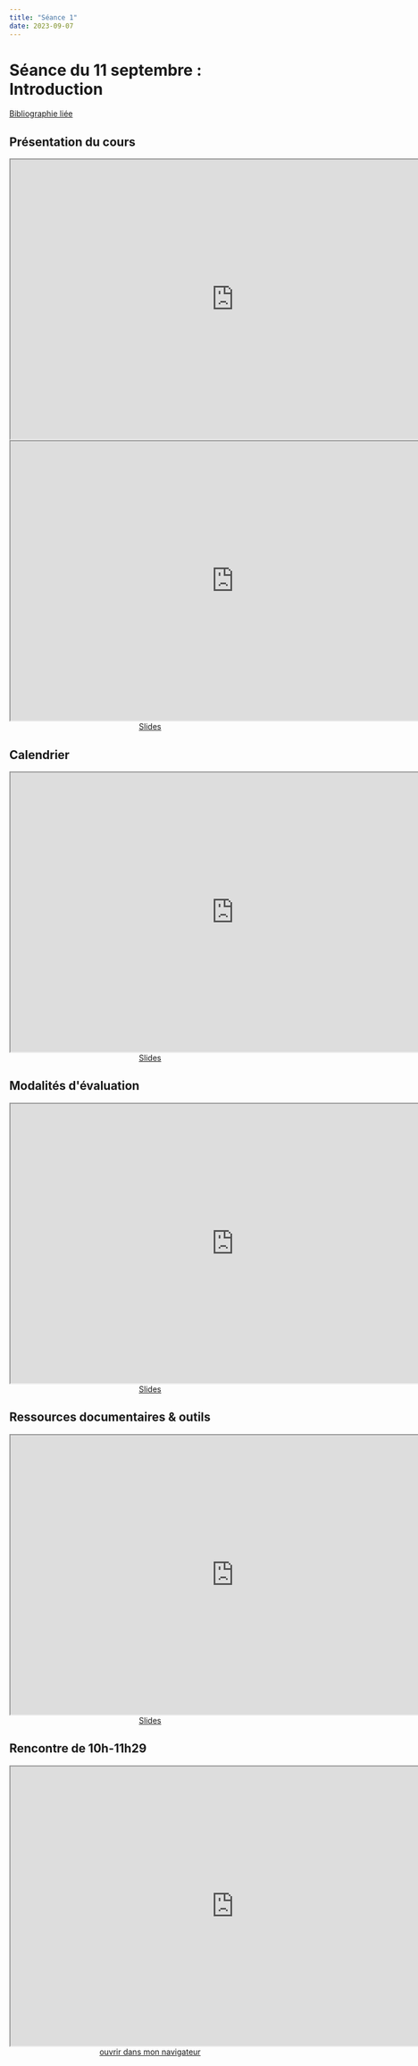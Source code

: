 ```yaml
--- 
title: "Séance 1"
date: 2023-09-07
---
```


# Séance du 11 septembre : Introduction

[Bibliographie liée](https://www.zotero.org/groups/5124082/fra3826-a2023/collections/DA7HR2MS)

## Présentation du cours

<iframe src="https://studium.umontreal.ca/pluginfile.php/8765056/mod_label/intro/Seance1-1-1.mp4?time=1694113379211" title="description"  height="500" width="800" allowfullscreen="allowfullscreen"></iframe>

<iframe src="https://studium.umontreal.ca/pluginfile.php/8765131/mod_label/intro/Seance1-1-2.mp4" title="description"  height="500" width="800" allowfullscreen="allowfullscreen"></iframe>


<div style="text-align:center">
<a href="https://mmellet.github.io/FRA3826_2023/slides/Seance-1-1.html" target="_blank">Slides</a>
</div>

## Calendrier

<iframe src="https://studium.umontreal.ca/pluginfile.php/8765140/mod_label/intro/Seance1-2.mp4" title="description" height="500" width="800" ></iframe>

<div style="text-align:center">
<a href="https://mmellet.github.io/FRA3826_2023/slides/Seance-1-2.html" target="_blank">Slides</a>
</div>


## Modalités d'évaluation

<iframe src="https://studium.umontreal.ca/pluginfile.php/8765141/mod_label/intro/Seance1-3.mp4" title="description" height="500" width="800" ></iframe>

<div style="text-align:center">
<a href="https://mmellet.github.io/FRA3826_2023/slides/Seance-1-3.html" target="_blank">Slides</a>
</div>


## Ressources documentaires & outils

<iframe src="https://studium.umontreal.ca/pluginfile.php/8765146/mod_label/intro/Seance1-4.mp4" title="description" height="500" width="800" ></iframe>

<div style="text-align:center">
<a href="https://mmellet.github.io/FRA3826_2023/slides/Seance-1-4.html" target="_blank">Slides</a>
</div>

## Rencontre de 10h-11h29

<iframe src="https://mmellet.github.io/FRA3826_2023/slides/Seance-1-0.html" title="description" height="500" width="800" ></iframe>

<div style="text-align:center">
<a href="https://mmellet.github.io/FRA3826_2023/slides/Seance-1-0.html" target="_blank">ouvrir dans mon navigateur</a>
</div>